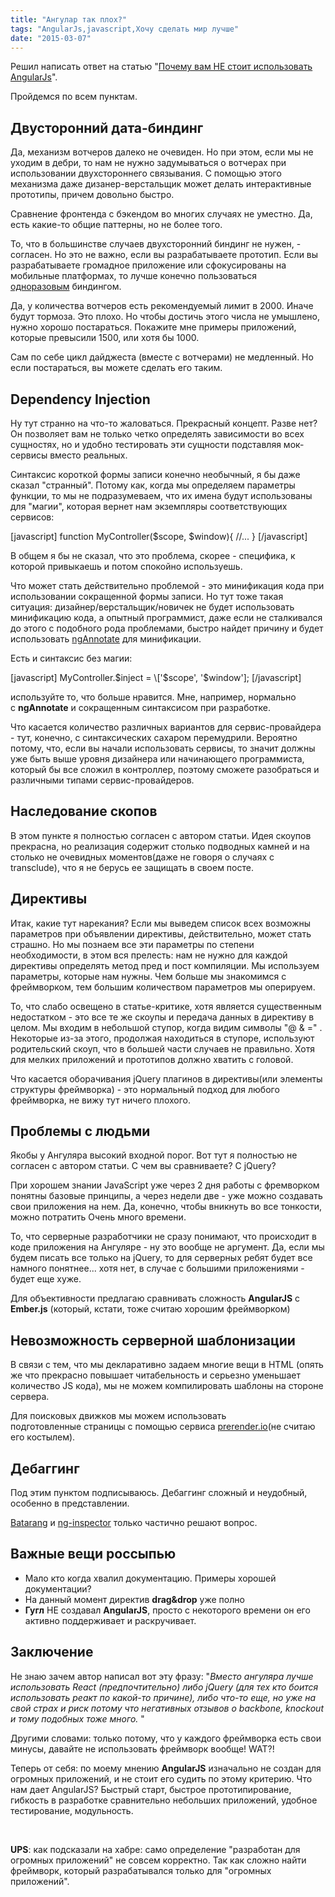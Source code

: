```yaml
---
title: "Ангулар так плох?"
tags: "AngularJs,javascript,Хочу сделать мир лучше"
date: "2015-03-07"
---
```


Решил написать ответ на статью "[Почему вам НЕ стоит использовать AngularJs](http://habrahabr.ru/post/246905/ "http://habrahabr.ru/post/246905/")".

Пройдемся по всем пунктам.

## Двусторонний дата-биндинг

Да, механизм вотчеров далеко не очевиден. Но при этом, если мы не уходим в дебри, то нам не нужно задумываться о вотчерах при использовании двухстороннего связывания. С помощью этого механизма даже дизанер-верстальщик может делать интерактивные прототипы, причем довольно быстро.

Сравнение фронтенда с бэкендом во многих случаях не уместно. Да, есть какие-то общие паттерны, но не более того.

То, что в большинстве случаев двухсторонний биндинг не нужен, - согласен. Но это не важно, если вы разрабатываете прототип. Если вы разрабатываете громадное приложение или сфокусированы на мобильные платформах, то лучше конечно пользоваться [одноразовым](https://docs.angularjs.org/guide/expression#one-time-binding "который уже из коробки в 1.3") биндингом.

Да, у количества вотчеров есть рекомендуемый лимит в 2000. Иначе будут тормоза. Это плохо. Но чтобы достичь этого числа не умышлено, нужно хорошо постараться. Покажите мне примеры приложений, которые превысили 1500, или хотя бы 1000.

Сам по себе цикл дайджеста (вместе с вотчерами) не медленный. Но если постараться, вы можете сделать его таким.

## Dependency Injection

Ну тут странно на что-то жаловаться. Прекрасный концепт. Разве нет? Он позволяет вам не только четко определять зависимости во всех сущностях, но и удобно тестировать эти сущности подставляя мок-сервисы вместо реальных.

Синтаксис короткой формы записи конечно необычный, я бы даже сказал "странный". Потому как, когда мы определяем параметры функции, то мы не подразумеваем, что их имена будут использованы для "магии", которая вернет нам экземпляры соответствующих сервисов:

\[javascript\] function MyController($scope, $window){ //... } \[/javascript\]

В общем я бы не сказал, что это проблема, скорее - специфика, к которой привыкаешь и потом спокойно используешь.

Что может стать действительно проблемой - это минификация кода при использовании сокращенной формы записи. Но тут тоже такая ситуация: дизайнер/верстальщик/новичек не будет использовать минификацию кода, а опытный программист, даже если не сталкивался до этого с подобного рода проблемами, быстро найдет причину и будет использовать [ngAnnotate](https://github.com/olov/ng-annotate "https://github.com/olov/ng-annotate") для минификации.

Есть и синтаксис без магии:

\[javascript\] MyController.$inject = \['$scope', '$window'\]; \[/javascript\]

используйте то, что больше нравится. Мне, например, нормально с **ngAnnotate** и сокращенным синтаксисом при разработке.

Что касается количество различных вариантов для сервис-провайдера - тут, конечно, с синтаксических сахаром перемудрили. Вероятно потому, что, если вы начали использовать сервисы, то значит должны уже быть выше уровня дизайнера или начинающего программиста, который бы все сложил в контроллер, поэтому сможете разобраться и различными типами сервис-провайдеров.

## Наследование скопов

В этом пункте я полностью согласен с автором статьи. Идея скоупов прекрасна, но реализация содержит столько подводных камней и на столько не очевидных моментов(даже не говоря о случаях с transclude), что я не берусь ее защищать в своем посте.

## Директивы

Итак, какие тут нарекания? Если мы выведем список всех возможны параметров при объявлении директивы, действительно, может стать страшно. Но мы познаем все эти параметры по степени необходимости, в этом вся прелесть: нам не нужно для каждой директивы определять метод пред и пост компиляции. Мы используем параметры, которые нам нужны. Чем больше мы знакомимся с фреймворком, тем большим количеством параметров мы оперируем.

То, что слабо освещено в статье-критике, хотя является существенным недостатком - это все те же скоупы и передача данных в директиву в целом. Мы входим в небольшой ступор, когда видим символы "@ & =" . Некоторые из-за этого, продолжая находиться в ступоре, используют родительский скоуп, что в большей части случаев не правильно. Хотя для мелких приложений и прототипов должно хватить с головой.

Что касается оборачивания jQuery плагинов в директивы(или элементы структуры фреймворка) - это нормальный подход для любого фреймворка, не вижу тут ничего плохого.

## Проблемы с людьми

Якобы у Ангуляра высокий входной порог. Вот тут я полностью не согласен с автором статьи. С чем вы сравниваете? С jQuery?

При хорошем знании JavaScript уже через 2 дня работы с фремворком понятны базовые принципы, а через недели две - уже можно создавать свои приложения на нем. Да, конечно, чтобы вникнуть во все тонкости, можно потратить Очень много времени.

То, что серверные разработчики не сразу понимают, что происходит в коде приложения на Ангуляре - ну это вообще не аргумент. Да, если мы будем писать все только на jQuery, то для серверных ребят будет все намного понятнее... хотя нет, в случае с большими приложениями - будет еще хуже.

Для объективности предлагаю сравнивать сложность **AngularJS** с **Ember.js** (который, кстати, тоже считаю хорошим фреймворком)

## Невозможность серверной шаблонизации

В связи с тем, что мы декларативно задаем многие вещи в HTML (опять же что прекрасно повышает читабельность и серьезно уменьшает количество JS кода), мы не можем компилировать шаблоны на стороне сервера.

Для поисковых движков мы можем использовать подготовленные страницы с помощью сервиса [prerender.io](http://prerender.io/ "http://prerender.io/")(не считаю его костылем).

## Дебаггинг

Под этим пунктом подписываюсь. Дебаггинг сложный и неудобный, особенно в представлении.

[Batarang](https://github.com/angular/angularjs-batarang "https://github.com/angular/angularjs-batarang") и [ng-inspector](http://ng-inspector.org/ "http://ng-inspector.org/") только частично решают вопрос.

## Важные вещи россыпью

- Мало кто когда хвалил документацию. Примеры хорошей документации?
- На данный момент директив **drag&drop** уже полно
- **Гугл** НЕ создавал **AngularJS**, просто с некоторого времени он его активно поддерживает и раскручивает.

## Заключение

Не знаю зачем автор написал вот эту фразу: "_Вместо ангуляра лучше использовать React (предпочтительно) либо jQuery (для тех кто боится использовать реакт по какой-то причине), либо что-то еще, но уже на свой страх и риск потому что негативных отзывов о backbone, knockout и тому подобных тоже много._ "

Другими словами: только потому, что у каждого фреймворка есть свои минусы, давайте не использовать фреймворк вообще! WAT?!

Теперь от себя: по моему мнению **AngularJS** изначально не создан для огромных приложений, и не стоит его судить по этому критерию. Что нам дает AngularJS? Быстрый старт, быстрое прототипирование, гибкость в разработке сравнительно небольших приложений, удобное тестирование, модульность.

 

**UPS**: как подсказали на хабре: само определение "разработан для огромных приложений" не совсем корректно. Так как сложно найти фреймворк, который разрабатывался только для "огромных приложений".
